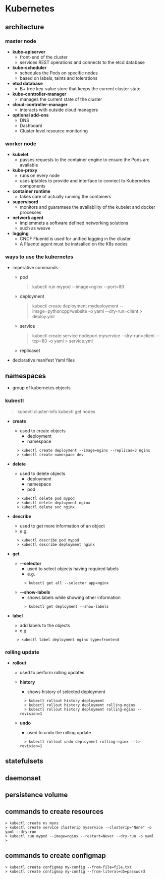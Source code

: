 # Kubernetes

## architecture

### **master node**

* **kube-apiserver**
  * front-end of the cluster
  * services REST operations and connects to the etcd database
* **kube-scheduler**
  * schedules the Pods on specific nodes
  * based on labels, taints and tolerations
* **etcd database**
  * B+ tree key-value store that keeps the current cluster state
* **kube-controller-manager**
  * manages the current state of the cluster
* **cloud-controller-manager**
  * interacts with outside cloud managers
* **optional add-ons**
  * DNS
  * Dashboard
  * Cluster level resource monitoring


### **worker node**

* **kubelet**
  * passes requests to the container engine to ensure the Pods are available 
* **kube-proxy**
  * runs on every node 
  * uses iptables to provide and interface to connect to Kubernetes components
* **container runtime**
  * takes care of actually running the containers
* **supervisord**
  * monitors and guarantees the availability of the kubelet and docker processes
* **network agent**
  * implemmets a software defined networking solutions
  * such as weave
* **logging**
  * CNCF Fluentd is used for unified logging in the cluster
  * A Fluentd agent must be instsalled on the K8s nodes

### ways to use the kubernetes

- imperative commands

  - pod
    > kubectl run mypod --image=nginx --port=80 
  
  - deployment
    > kubectl create deployment mydeployment --image=pythoncpp/website -o yaml --dry-run=client > deploy.yml
  
  - service
    > kubectl create service nodeport myservice --dry-run=client --tcp=80 -o yaml > service.yml
  
  - replicaset

- declarative manifest Yaml files

## namespaces

- group of kubernetes objects

### kubectl

> kubectl cluster-info
> kubectl get nodes

* **create**
  * used to create objects
    * deployment
    * namespace
  
  ```
    > kubectl create deployment --image=nginx --replicas=3 nginx 
    > kubectl create namespace dev
  ```

* **delete**
  * used to delete objects
    * deployment
    * namespace
    * pod
  ```
    > kubectl delete pod mypod
    > kubectl delete deployment nginx
    > kubectl delete svc nginx
  ```
  
* **describe**
  * used to get more information of an object
  * e.g.
  
  ```
    > kubectl describe pod mypod
    > kubectl describe deployment nginx
  ```

* **get**
  * **--selector**
    * used to select objects having required labels
    * e.g.
    ```
      > kubectl get all --selector app=nginx
    ```
  * **--show-labels**
    * shows labels while showing other information
    ```
      > kubectl get deployment --show-labels
    ```

* **label**
  * add labels to the objects
  * e.g.
  ```
    > kubectl label deployment nginx type=frontend
  ```


### rolling update

* **rollout**
  * used to perform rolling updates
  * **history**
    * shows history of selected deployment
    ```
      > kubectl rollout history deployment
      > kubectl rollout history deployment rolling-nginx
      > kubectl rollout history deployment rolling-nginx --revision=1
    ```
  
  * **undo**
    * used to undo the rolling update
    ```
      > kubectl rollout undo deployment rolling-nginx --to-revision=1
    ```

## statefulsets

## daemonset

## persistence volume

## commands to create resources

```
> kubectl create ns myns
> kubectl create service clusterip myservice --clusterip="None" -o yaml --dry-run 
> kubectl run mypod --image=nginx --restart=Never --dry-run -o yaml
> 
```

## commands to create configmap

```
> kubectl create configmap my-config --from-file=file.txt
> kubectl create configmap my-config --from-literal=db=password
```